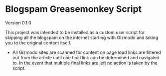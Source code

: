 Blogspam Greasemonkey Script
============================

Version 0.1.0

This project was intended to be installed as a custom user script for skipping
all the blogspam on the internet starting with Gizmodo and taking you to the
original content itself.

* All Gizmodo sites are scanned for content on page load links are filtered out
  from the article until one final link can be determined and navigated to. In
  the event that multiple final links are left no action is taken by the
  script.
